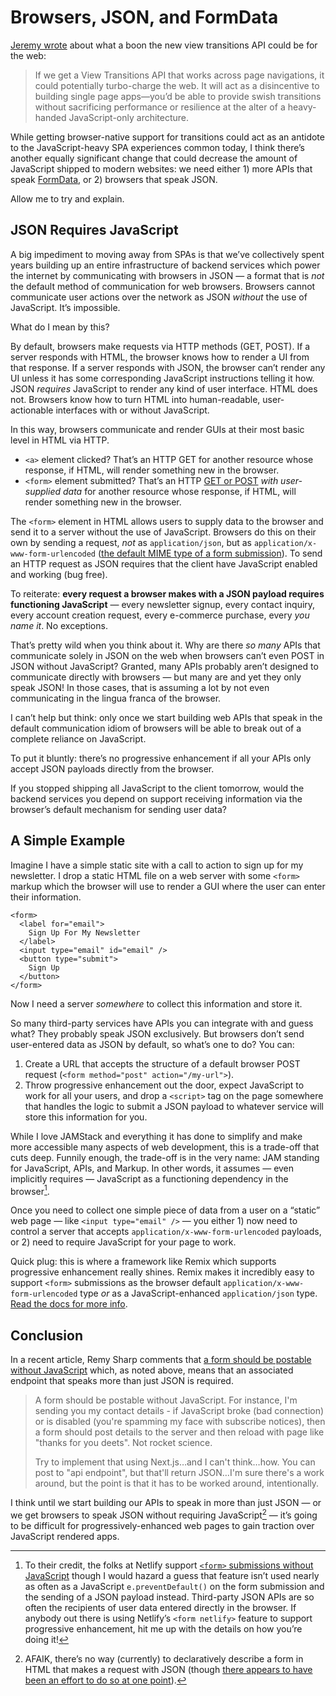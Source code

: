 # Browsers, JSON, and FormData

[Jeremy wrote](https://adactio.com/journal/19573) about what a boon the new view transitions API could be for the web:

> If we get a View Transitions API that works across page navigations, it could potentially turbo-charge the web. It will act as a disincentive to building single page apps—you’d be able to provide swish transitions without sacrificing performance or resilience at the alter of a heavy-handed JavaScript-only architecture.

While getting browser-native support for transitions could act as an antidote to the JavaScript-heavy SPA experiences common today, I think there’s another equally significant change that could decrease the amount of JavaScript shipped to modern websites: we need either 1) more APIs that speak [FormData](https://developer.mozilla.org/en-US/docs/Web/API/FormData), or 2) browsers that speak JSON.

Allow me to try and explain.

## JSON Requires JavaScript

A big impediment to moving away from SPAs is that we’ve collectively spent years building up an entire infrastructure of backend services which power the internet by communicating with browsers in JSON — a format that is _not_ the default method of communication for web browsers. Browsers cannot communicate user actions over the network as JSON _without_ the use of JavaScript. It’s impossible.

What do I mean by this?

By default, browsers make requests via HTTP methods (GET, POST). If a server responds with HTML, the browser knows how to render a UI from that response. If a server responds with JSON, the browser can’t render any UI unless it has some corresponding JavaScript instructions telling it how. JSON _requires_ JavaScript to render any kind of user interface. HTML does not. Browsers know how to turn HTML into human-readable, user-actionable interfaces with or without JavaScript.

In this way, browsers communicate and render GUIs at their most basic level in HTML via HTTP. 

- `<a>` element clicked? That’s an HTTP GET for another resource whose response, if HTML, will render something new in the browser.
- `<form>` element submitted? That’s an HTTP [GET or POST](https://stackoverflow.com/questions/8054165/using-put-method-in-html-form) _with user-supplied data_ for another resource whose response, if HTML, will render something new in the browser.

The `<form>` element in HTML allows users to supply data to the browser and send it to a server without the use of JavaScript. Browsers do this on their own by sending a request, _not_ as `application/json`, but as `application/x-www-form-urlencoded` ([the default MIME type of a form submission](https://developer.mozilla.org/en-US/docs/Web/HTML/Element/form#attr-enctype)). To send an HTTP request as JSON requires that the client have JavaScript enabled and working (bug free).

To reiterate: **every request a browser makes with a JSON payload requires functioning JavaScript** — every newsletter signup, every contact inquiry, every account creation request, every e-commerce purchase, every _you name it_. No exceptions.

That’s pretty wild when you think about it. Why are there _so many_ APIs that communicate solely in JSON on the web when browsers can’t even POST in JSON without JavaScript? Granted, many APIs probably aren’t designed to communicate directly with browsers — but many are and yet they only speak JSON! In those cases, that is assuming a lot by not even communicating in the lingua franca of the browser.

I can’t help but think: only once we start building web APIs that speak in the default communication idiom of browsers will be able to break out of a complete reliance on JavaScript.

To put it bluntly: there’s no progressive enhancement if all your APIs only accept JSON payloads directly from the browser.

If you stopped shipping all JavaScript to the client tomorrow, would the backend services you depend on support receiving information via the browser’s default mechanism for sending user data?

## A Simple Example

Imagine I have a simple static site with a call to action to sign up for my newsletter. I drop a static HTML file on a web server with some `<form>` markup which the browser will use to render a GUI where the user can enter their information.

```
<form>
  <label for="email">
    Sign Up For My Newsletter
  </label>
  <input type="email" id="email" />
  <button type="submit">
    Sign Up
  </button>
</form>
```

Now I need a server _somewhere_ to collect this information and store it. 

So many third-party services have APIs you can integrate with and guess what? They probably speak JSON exclusively. But browsers don’t send user-entered data as JSON by default, so what’s one to do? You can:

1. Create a URL that accepts the structure of a default browser POST request (`<form method="post" action="/my-url">`).
2. Throw progressive enhancement out the door, expect JavaScript to work for all your users, and drop a `<script>` tag on the page somewhere that handles the logic to submit a JSON payload to whatever service will store this information for you.

While I love JAMStack and everything it has done to simplify and make more accessible many aspects of web development, this is a trade-off that cuts deep. Funnily enough, the trade-off is in the very name: JAM standing for JavaScript, APIs, and Markup. In other words, it assumes — even implicitly requires — JavaScript as a functioning dependency in the browser[^1].

Once you need to collect one simple piece of data from a user on a “static” web page — like `<input type="email" />` — you either 1) now need to control a server that accepts `application/x-www-form-urlencoded` payloads, or 2) need to require JavaScript for your page to work.

Quick plug: this is where a framework like Remix which supports progressive enhancement really shines. Remix makes it incredibly easy to support `<form>` submissions as the browser default `application/x-www-form-urlencoded` type _or_ as a JavaScript-enhanced `application/json` type. [Read the docs for more info](https://remix.run/docs/en/v1/guides/data-writes#html-form-post).

## Conclusion

In a recent article, Remy Sharp comments that [a form should be postable without JavaScript](https://remysharp.com/2022/10/13/two-javascripts) which, as noted above, means that  an associated endpoint that speaks more than just JSON is required.

> A form should be postable without JavaScript. For instance, I'm sending you my contact details - if JavaScript broke (bad connection) or is disabled (you're spamming my face with subscribe notices), then a form should post details to the server and then reload with page like "thanks for you deets". Not rocket science.
> 
> Try to implement that using Next.js…and I can't think…how. You can post to "api endpoint", but that'll return JSON…I'm sure there's a work around, but the point is that it has to be worked around, intentionally.

I think until we start building our APIs to speak in more than just JSON — or we get browsers to speak JSON without requiring JavaScript[^2] — it’s going to be difficult for progressively-enhanced web pages to gain traction over JavaScript rendered apps.

[^1]: To their credit, the folks at Netlify support [`<form>` submissions without JavaScript](https://docs.netlify.com/forms/setup/) though I would hazard a guess that feature isn’t used nearly as often as a JavaScript `e.preventDefault()` on the form submission and the sending of a JSON payload instead. Third-party JSON APIs are so often the recipients of user data entered directly in the browser. If anybody out there is using Netlify’s `<form netlify>` feature to support progressive enhancement, hit me up with the details on how you’re doing it!
[^2]: AFAIK, there’s no way (currently) to declaratively describe a form in HTML that makes a request with JSON (though [there appears to have been an effort to do so at one point](https://www.w3.org/TR/html-json-forms/)).
